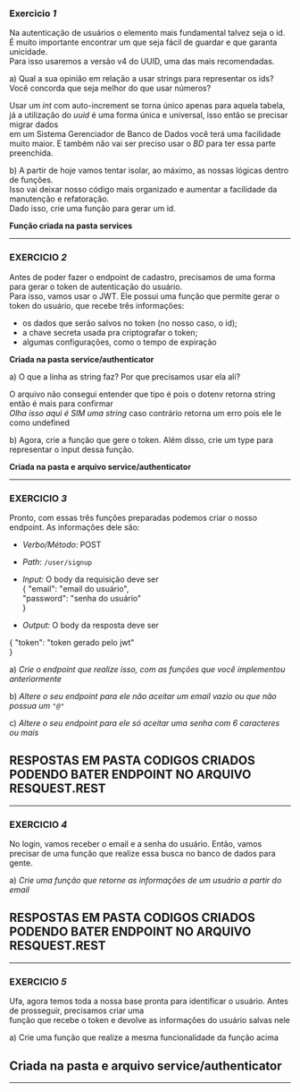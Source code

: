 ### Exercicio *1*

Na autenticação de usuários o elemento mais fundamental talvez seja o id.</br>
É muito importante encontrar um que seja fácil de guardar e que garanta unicidade.</br>
Para isso usaremos a versão v4 do UUID, uma das mais recomendadas. </br>


a) Qual a sua opinião em relação a usar strings para representar os ids? </br>
Você concorda que seja melhor do que usar números?</br>

Usar um *int* com auto-increment se torna único apenas para aquela tabela,</br>
já a utilização do *uuid* é uma forma única e universal, isso então se precisar migrar dados</br>
em um Sistema Gerenciador de Banco de Dados você terá uma facilidade muito maior. E também não vai ser preciso usar o *BD* para ter essa parte preenchida.

b) A partir de hoje vamos tentar isolar, ao máximo, as nossas lógicas dentro de funções. </br>
Isso vai deixar nosso código mais organizado e aumentar a facilidade da manutenção e refatoração. </br>
Dado isso, crie uma função para gerar um id. 

**Função criada na pasta services**

---

### EXERCICIO *2*

Antes de poder fazer o endpoint de cadastro, precisamos de uma forma para gerar o token de autenticação do usuário.  </br>
Para isso, vamos usar o JWT. Ele possui uma função que permite gerar o token do usuário, que recebe três informações: </br>

- os dados que serão salvos no token (no nosso caso, o id); </br>
- a chave secreta usada pra criptografar o token; </br>
- algumas configurações, como o tempo de expiração </br>

**Criada na pasta service/authenticator**

a) O que a linha as string faz? Por que precisamos usar ela ali?

O arquivo não consegui entender que tipo é pois o dotenv retorna string então é mais para confirmar</br>
*Olha isso aqui é SIM uma string* caso contrário retorna um erro pois ele le como undefined </br>

b) Agora, crie a função que gere o token. Além disso, crie um type  para representar o input dessa função.</br>

**Criada na pasta e arquivo service/authenticator**</br>

---

### EXERCICIO *3*
Pronto, com essas três funções preparadas podemos criar o nosso endpoint. As informações dele são:</br>

- *Verbo/Método*: POST</br>
- *Path*: `/user/signup`</br>
- *Input:* O body da requisição deve ser</br>
{
	"email": "email do usuário", </br>
	"password": "senha do usuário" </br>
}

- *Output:* O body da resposta deve ser</br>

{
	"token": "token gerado pelo jwt"</br>
}

a) *Crie o endpoint que realize isso, com as funções que você implementou anteriormente*</br>

b) *Altere o seu endpoint para ele não aceitar um email vazio ou que não possua um `"@"`*</br>

c) *Altere o seu endpoint para ele só aceitar uma senha com 6 caracteres ou mais*</br>


## RESPOSTAS EM PASTA CODIGOS CRIADOS PODENDO BATER ENDPOINT NO ARQUIVO **RESQUEST.REST**

---

### EXERCICIO *4*

No login, vamos receber o email e a senha do usuário. Então, vamos precisar de uma função que realize essa busca no banco de dados para gente. </br>

a) *Crie uma função que retorne as informações de um usuário a partir do email*</br>

## RESPOSTAS EM PASTA CODIGOS CRIADOS PODENDO BATER ENDPOINT NO ARQUIVO **RESQUEST.REST**

---

### EXERCICIO *5*

Ufa, agora temos toda a nossa base pronta para identificar o usuário. Antes de prosseguir, precisamos criar uma </br>função que recebe o token e devolve as informações do usuário salvas nele</br>

a) Crie uma função que realize a mesma funcionalidade da função acima</br>

## Criada na pasta e arquivo service/authenticator</br>

---


